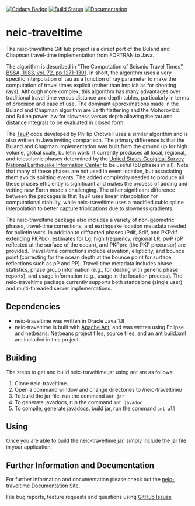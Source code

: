 [![Codacy Badge](https://api.codacy.com/project/badge/Grade/04492b4350e744c6bf2ecc3560a66a5a)](https://app.codacy.com/app/jpatton-USGS/neic-traveltime?utm_source=github.com&utm_medium=referral&utm_content=usgs/neic-traveltime&utm_campaign=badger)
[![Build Status](https://travis-ci.org/usgs/neic-traveltime.svg?branch=master)](https://travis-ci.org/usgs/neic-traveltime)
[![Documentation](https://usgs.github.io/neic-traveltime/codedocumented.svg)](https://usgs.github.io/neic-traveltime/)

# neic-traveltime
The neic-traveltime GitHub project is a direct port of the Buland and Chapman travel-time implementation from FORTRAN to Java. 

The algorithm is described in “The Computation of Seismic Travel Times”, [BSSA, 1983, vol. 72, pp 1271-1301](https://pubs.geoscienceworld.org/ssa/bssa/article/73/5/1271/118430/the-computation-of-seismic-travel-times). In short, the algorithm uses a very specific interpolation of tau as a function of ray parameter to make the computation of travel times explicit (rather than implicit as for shooting rays). Although more complex, this algorithm has many advantages over traditional travel time versus distance and depth tables, particularly in terms of precision and ease of use. The dominant approximations made in the Buland and Chapman algorithm are Earth flattening and the Mohoroviĉić and Bullen power law for slowness versus depth allowing the tau and distance integrals to be evaluated in closed form.

The [TauP](https://github.com/crotwell/TauP) code developed by Phillip Crotwell uses a similar algorithm and is also written in Java inviting comparison. The primary difference is that the Buland and Chapman implementation was built from the ground up for high volume, global scale, bulletin work. It currently produces all local, regional, and teleseismic phases determined by the [United States Geolgical Survey National Earthquake Information Center](https://earthquake.usgs.gov/contactus/golden/neic.php) to be useful (58 phases in all). Note that many of these phases are not used in event location, but associating them avoids splitting events. The added complexity needed to produce all these phases efficiently is significant and makes the process of adding and vetting new Earth models challenging. The other significant difference between the packages is that TauP uses linear interpolation for computational stability, while neic-traveltime uses a modified cubic spline interpolation to better capture triplications due to slowness gradients.

The neic-traveltime package also includes a variety of non-geometric phases, travel-time corrections, and earthquake
location metadata needed for bulletin work. In addition to diffracted phases (Pdif, Sdif, and PKPdif extending PKPbc), estimates for Lg, high frequency, regional LR, pwP (pP reflected at the surface of the ocean), and PKPpre (the PKP precursor) are provided. Travel-time corrections include elevation, ellipticity, and bounce point (correcting for the ocean depth at the bounce point for surface reflections such as pP and PP). Travel-time metadata includes phase statistics, phase group information (e.g., for dealing with generic phase reports), and usage information (e.g., usage in the location process). The
neic-traveltime package currently supports both standalone (single user) and multi-threaded server implementations.

Dependencies
------
* neic-traveltime was written in Oracle Java 1.8
* neic-traveltime is built with [Apache Ant](http://ant.apache.org/), and was
written using Eclipse and netbeans.  Netbeans project files, source files,
and an ant build.xml are included in this project

Building
------
The steps to get and build neic-traveltime.jar using ant are as follows:

1. Clone neic-traveltime.
2. Open a command window and change directories to /neic-traveltime/
3. To build the jar file, run the command `ant jar`
4. To generate javadocs, run the command `ant javadoc`
5. To compile, generate javadocs, build jar, run the command `ant all`

Using
-----
Once you are able to build the neic-traveltime jar, simply include the jar
file in your application.

Further Information and Documentation
------
For further information and documentation please check out the [neic-traveltime Documentation Site](https://usgs.github.io/neic-traveltime/).

File bug reports, feature requests and questions using [GitHub Issues](https://github.com/usgs/neic-traveltime/issues)
